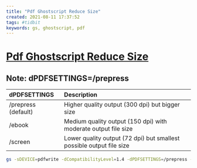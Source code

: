 ```yaml
---
title: "Pdf Ghostscript Reduce Size"
created: 2021-08-11 17:37:52
tags: #tidbit
keywords: gs, ghostscript, pdf
---
```


# [Pdf Ghostscript Reduce Size](https://itsfoss.com/compress-pdf-linux/)

## **Note**: dPDFSETTINGS=/prepress

| dPDFSETTINGS | Description |
| :----------- | :---------- |
| /prepress (default) | Higher quality output (300 dpi) but bigger size |
| /ebook | Medium quality output (150 dpi) with moderate output file size |
| /screen | Lower quality output (72 dpi) but smallest possible output file size |

```bash
gs -sDEVICE=pdfwrite -dCompatibilityLevel=1.4 -dPDFSETTINGS=/prepress -dNOPAUSE -dQUIET -dBATCH -sOutputFile=compressed_PDF_file.pdf input_PDF_file.pdf
```

